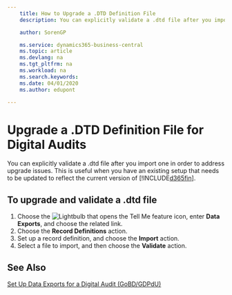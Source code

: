 ```yaml
---
    title: How to Upgrade a .DTD Definition File
    description: You can explicitly validate a .dtd file after you import one in order to address upgrade issues. This is useful when you have an existing setup that needs to be updated to reflect the current version of Business Central.

    author: SorenGP

    ms.service: dynamics365-business-central
    ms.topic: article
    ms.devlang: na
    ms.tgt_pltfrm: na
    ms.workload: na
    ms.search.keywords:
    ms.date: 04/01/2020
    ms.author: edupont

---
```

# Upgrade a .DTD Definition File for Digital Audits

You can explicitly validate a .dtd file after you import one in order to address upgrade issues. This is useful when you have an existing setup that needs to be updated to reflect the current version of [!INCLUDE[d365fin](../../includes/d365fin_md.md)].  

## To upgrade and validate a .dtd file  

1. Choose the ![Lightbulb that opens the Tell Me feature](../../media/ui-search/search_small.png "Tell me what you want to do") icon, enter **Data Exports**, and choose the related link.  
2. Choose the **Record Definitions** action.  
3. Set up a record definition, and choose the **Import** action.  
4. Select a file to import, and then choose the **Validate** action.  

## See Also

[Set Up Data Exports for a Digital Audit (GoBD/GDPdU)](how-to-set-up-data-exports-for-digital-audits.md)  
